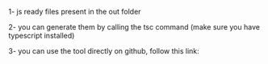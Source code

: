 1- js ready files present in the out folder

2- you can generate them by calling the tsc command (make sure you have typescript installed)

3- you can use the tool directly on github, follow this link: